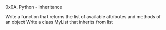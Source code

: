 0x0A. Python - Inheritance



Write a function that returns the list of available attributes and methods of an object Write a class MyList that inherits from list
